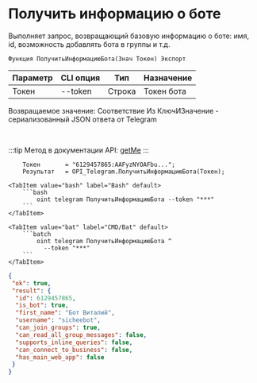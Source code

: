 ﻿---
sidebar_position: 1
---

# Получить информацию о боте
 Выполняет запрос, возвращающий базовую информацию о боте: имя, id, возможность добавлять бота в группы и т.д.



`Функция ПолучитьИнформациюБота(Знач Токен) Экспорт`

  | Параметр | CLI опция | Тип | Назначение |
  |-|-|-|-|
  | Токен | --token | Строка | Токен бота |

  
  Возвращаемое значение:   Соответствие Из КлючИЗначение - сериализованный JSON ответа от Telegram

<br/>

:::tip
Метод в документации API: [getMe](https://core.telegram.org/bots/api#getme)
:::
<br/>


```bsl title="Пример кода"
    Токен       = "6129457865:AAFyzNYOAFbu...";
    Результат   = OPI_Telegram.ПолучитьИнформациюБота(Токен);
```
    

 <Tabs>
  
    <TabItem value="bash" label="Bash" default>
        ```bash
            oint telegram ПолучитьИнформациюБота --token "***"
        ```
    </TabItem>
  
    <TabItem value="bat" label="CMD/Bat" default>
        ```batch
            oint telegram ПолучитьИнформациюБота ^
              --token "***"
        ```
    </TabItem>
</Tabs>


```json title="Результат"
{
 "ok": true,
 "result": {
  "id": 6129457865,
  "is_bot": true,
  "first_name": "Бот Виталий",
  "username": "sicheebot",
  "can_join_groups": true,
  "can_read_all_group_messages": false,
  "supports_inline_queries": false,
  "can_connect_to_business": false,
  "has_main_web_app": false
 }
}
```
